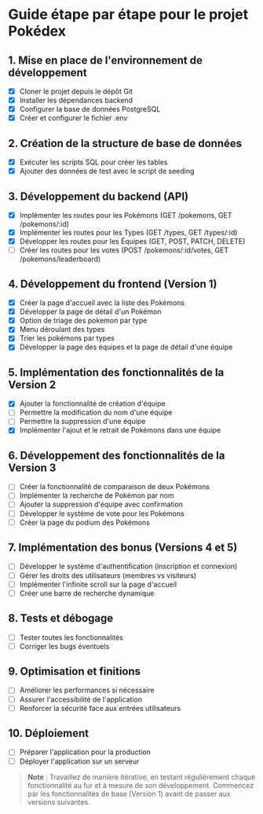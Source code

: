 # Guide étape par étape pour le projet Pokédex

## 1. Mise en place de l'environnement de développement

- [x] Cloner le projet depuis le dépôt Git
- [x] Installer les dépendances backend
- [x] Configurer la base de données PostgreSQL
- [x] Créer et configurer le fichier .env

## 2. Création de la structure de base de données

- [x] Exécuter les scripts SQL pour créer les tables
- [x] Ajouter des données de test avec le script de seeding

## 3. Développement du backend (API)

- [x] Implémenter les routes pour les Pokémons (GET /pokemons, GET /pokemons/:id)
- [x] Implémenter les routes pour les Types (GET /types, GET /types/:id)
- [x] Développer les routes pour les Équipes (GET, POST, PATCH, DELETE)
- [ ] Créer les routes pour les votes (POST /pokemons/:id/votes, GET /pokemons/leaderboard)

## 4. Développement du frontend (Version 1)

- [x] Créer la page d'accueil avec la liste des Pokémons
- [x] Développer la page de détail d'un Pokémon
- [x] Option de triage des pokemon par type
- [x] Menu déroulant des types
- [x] Trier les pokémons par types
- [x] Développer la page des équipes et la page de détail d'une équipe

## 5. Implémentation des fonctionnalités de la Version 2

- [x] Ajouter la fonctionnalité de création d'équipe
- [ ] Permettre la modification du nom d'une équipe
- [ ] Permettre la suppression d'une équipe
- [x] Implémenter l'ajout et le retrait de Pokémons dans une équipe

## 6. Développement des fonctionnalités de la Version 3

- [ ] Créer la fonctionnalité de comparaison de deux Pokémons
- [ ] Implémenter la recherche de Pokémon par nom
- [ ] Ajouter la suppression d'équipe avec confirmation
- [ ] Développer le système de vote pour les Pokémons
- [ ] Créer la page du podium des Pokémons

## 7. Implémentation des bonus (Versions 4 et 5)

- [ ] Développer le système d'authentification (inscription et connexion)
- [ ] Gérer les droits des utilisateurs (membres vs visiteurs)
- [ ] Implémenter l'infinite scroll sur la page d'accueil
- [ ] Créer une barre de recherche dynamique

## 8. Tests et débogage

- [ ] Tester toutes les fonctionnalités
- [ ] Corriger les bugs éventuels

## 9. Optimisation et finitions

- [ ] Améliorer les performances si nécessaire
- [ ] Assurer l'accessibilité de l'application
- [ ] Renforcer la sécurité face aux entrées utilisateurs

## 10. Déploiement

- [ ] Préparer l'application pour la production
- [ ] Déployer l'application sur un serveur

> **Note** : Travaillez de manière itérative, en testant régulièrement chaque fonctionnalité au fur et à mesure de son développement. Commencez par les fonctionnalités de base (Version 1) avant de passer aux versions suivantes.